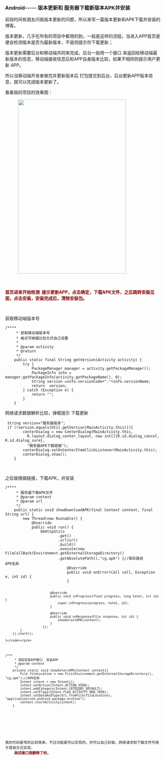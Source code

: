 ### Android----- 版本更新和 服务器下载新版本APK并安装 
<p>前段时间有朋友问我版本更新的问题，所以来写一篇版本更新和APK下载并安装的博客。</p> 
<p>版本更新，几乎在所有的项目中都用的到，一般是这样的流程，当进入APP首页是便会检测版本是否为最新版本，不是则提示你下载更新；</p> 
<p>版本更新需要后台和移动端共同来完成，后台一般用一个接口 来返回给移动端最新版本的信息，移动端接收信息后和APP自身版本比较，如果不相同则提示用户更新 APP。</p> 
<p>所以当移动端开发者做完并更新版本后 打包提交到后台，后台更新APP版本信息，就可以完成版本更新了。</p> 
<p>看看我的项目的效果图：</p> 
<p>　　　<img alt="" height="564" src="https://static.oschina.net/uploads/img/201709/15140337_xlaO.gif" width="350"></p> 
<p>&nbsp;</p> 
<p><strong><span style="color:#800000">首页进来开始检测&nbsp; 提示更新APP，点击确定，下载APK文件，之后跳转安装见面，点击安装，安装完成后，清除安装包。</span></strong></p> 
<p>&nbsp;</p> 
<p>获取移动端版本号</p> 
<pre><code class="language-java">/****
     * 获取移动端版本号
     * 格式可根据比较方式自己设置
     *
     * @param activity
     * @return
     */
    public static final String getVersion(Activity activity) {
        try {
            PackageManager manager = activity.getPackageManager();
            PackageInfo info = manager.getPackageInfo(activity.getPackageName(), 0);
            String version =info.versionCode+"."+info.versionName;
            return  version;
        } catch (Exception e) {
            return "";
        }
    }</code></pre> 
<p>网络请求数据解析比较，弹框提示 下载更新</p> 
<pre><code class="language-java"> String version="服务器版本";
 if (!version.equals(Util.getVersion(MainActivity.this))){
        centerDialog = new CenterDialog(MainActivity.this,
          R.layout.dialog_center_layout, new int[]{R.id.dialog_cancel, R.id.dialog_sure},
          "服务器APK下载链接");
        centerDialog.setOnCenterItemClickListener(MainActivity.this);
        centerDialog.show();
    }</code></pre> 
<p>&nbsp;</p> 
<p>之后就根据链接，下载APK，并安装</p> 
<pre><code class="language-java">/****
     * 服务器下载APK文件
     * @param context
     * @param url
     */
    public static void showDownloadAPK(final Context context, final String url) {
        new Thread(new Runnable() {
            @Override
            public void run() {
                OkHttpUtils
                        .get()
                        .url(url)
                        .build()
                        .execute(new FileCallBack(Environment.getExternalStorageDirectory()
                        .getAbsolutePath(),"cg.apk") {//保存路径      APK名称
                            @Override
                            public void onError(Call call, Exception e, int id) {
                            }

                            @Override
                            public void inProgress(float progress, long total, int id) {
                                super.inProgress(progress, total, id);
                            }

                            @Override
                            public void onResponse(File response, int id) {
                                showSelectAPK(context);
                            }
                        });
            }
        }).start();

    }</code></pre> 
<pre><code class="language-java">/***
     * 调起安装APP窗口  安装APP
     * @param context
     */
    private static void showSelectAPK(Context context){
        File fileLocation = new File(Environment.getExternalStorageDirectory(), "cg.apk");//APK名称
        Intent intent = new Intent();
        intent.setAction(Intent.ACTION_VIEW);
        intent.addCategory(Intent.CATEGORY_DEFAULT);
        intent.setFlags(Intent.FLAG_ACTIVITY_NEW_TASK);
        intent.setDataAndType(Uri.fromFile(fileLocation), "application/vnd.android.package-archive");
        context.startActivity(intent);
    }</code></pre> 
<p>&nbsp;</p> 
<p>我的代码是写的比较简单，不过功能是可以实现的，你可以自己封装。网络请求和下载文件可用于其他方式实现，
    <strong><span style="color:#800000">测试接口我删除了的，</span></strong></p> 
<p>&nbsp;</p> 
